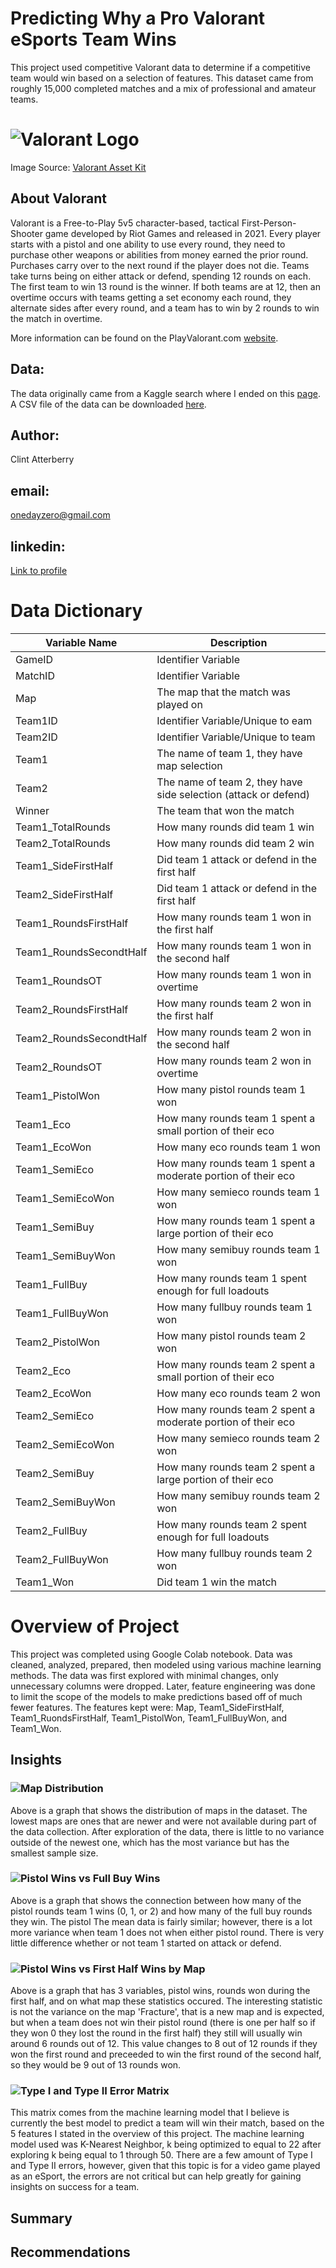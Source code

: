# Predicting Why a Pro Valorant eSports Team Wins
This project used competitive Valorant data to determine if a competitive team would win based on a selection of features. This dataset came from roughly 15,000 completed matches and a mix of professional and amateur teams.

# ![Valorant Logo](https://docs.google.com/drawings/d/e/2PACX-1vToimVURVg6RLxixVNdCNNn5MFUikhiRf7SrACWlY1XuZzvcBiD5OjgfuZlJkEiIoBLOSL2-DhfwPmg/pub?w=584&h=150 "Valorant Logo")

Image Source: [Valorant Asset Kit](https://playvalorant.com/en-us/news/game-updates/valorant-asset-kit/)

## About Valorant
Valorant is a Free-to-Play 5v5 character-based, tactical First-Person-Shooter game developed by Riot Games and released in 2021. Every player starts with a pistol and one ability to use every round, they need to purchase other weapons or abilities from money earned the prior round. Purchases carry over to the next round if the player does not die. Teams take turns being on either attack or defend, spending 12 rounds on each. The first team to win 13 round is the winner. If both teams are at 12, then an overtime occurs with teams getting a set economy each round, they alternate sides after every round, and a team has to win by 2 rounds to win the match in overtime.

More information can be found on the PlayValorant.com [website](https://playvalorant.com/en-us/).

## Data:

The data originally came from a Kaggle search where I ended on this [page]([https://playvalorant.com/en-us/news/game-updates/valorant-asset-kit/](https://www.kaggle.com/datasets/visualize25/valorant-pro-matches-full-data)). A CSV file of the data can be downloaded [here](https://docs.google.com/spreadsheets/d/e/2PACX-1vRgfbORLFSODzyC5OGp0BWGWJ8VD7Vcx9DkjxBdnSgzfjxJmqAXlk-iyb8e6io3dYkjUCWtZuteOIZY/pub?output=csv).

## Author:
Clint Atterberry

## email:
onedayzero@gmail.com

## linkedin:
[Link to profile](https://www.linkedin.com/in/clintatterberry/)

# Data Dictionary
|Variable Name|Description|
|---|---|
|GameID|Identifier Variable|
|MatchID|Identifier Variable|
|Map|The map that the match was played on|
|Team1ID|Identifier Variable/Unique to eam|
|Team2ID|Identifier Variable/Unique to team|
|Team1|The name of team 1, they have map selection|
|Team2|The name of team 2, they have side selection (attack or defend)|
|Winner|The team that won the match|
|Team1_TotalRounds|How many rounds did team 1 win|
|Team2_TotalRounds|How many rounds did team 2 win|
|Team1_SideFirstHalf|Did team 1 attack or defend in the first half|
|Team2_SideFirstHalf|Did team 1 attack or defend in the first half|
|Team1_RoundsFirstHalf|How many rounds team 1 won in the first half|
|Team1_RoundsSecondtHalf|How many rounds team 1 won in the second half|
|Team1_RoundsOT|How many rounds team 1 won in overtime|
|Team2_RoundsFirstHalf|How many rounds team 2 won in the first half|
|Team2_RoundsSecondtHalf|How many rounds team 2 won in the second half|
|Team2_RoundsOT|How many rounds team 2 won in overtime|
|Team1_PistolWon|How many pistol rounds team 1 won|
|Team1_Eco|How many rounds team 1 spent a small portion of their eco|
|Team1_EcoWon|How many eco rounds team 1 won|
|Team1_SemiEco|How many rounds team 1 spent a moderate portion of their eco|
|Team1_SemiEcoWon|How many semieco rounds team 1 won|
|Team1_SemiBuy|How many rounds team 1 spent a large portion of their eco|
|Team1_SemiBuyWon|How many semibuy rounds team 1 won|
|Team1_FullBuy|How many rounds team 1 spent enough for full loadouts|
|Team1_FullBuyWon|How many fullbuy rounds team 1 won|
|Team2_PistolWon|How many pistol rounds team 2 won|
|Team2_Eco|How many rounds team 2 spent a small portion of their eco|
|Team2_EcoWon|How many eco rounds team 2 won|
|Team2_SemiEco|How many rounds team 2 spent a moderate portion of their eco|
|Team2_SemiEcoWon|How many semieco rounds team 2 won|
|Team2_SemiBuy|How many rounds team 2 spent a large portion of their eco|
|Team2_SemiBuyWon|How many semibuy rounds team 2 won|
|Team2_FullBuy|How many rounds team 2 spent enough for full loadouts|
|Team2_FullBuyWon|How many fullbuy rounds team 2 won|
|Team1_Won|Did team 1 win the match|

# Overview of Project
This project was completed using Google Colab notebook. Data was cleaned, analyzed, prepared, then modeled using various machine learning methods. The data was first explored with minimal changes, only unnecessary columns were dropped. Later, feature engineering was done to limit the scope of the models to make predictions based off of much fewer features. The features kept were: Map, Team1_SideFirstHalf, Team1_RuondsFirstHalf, Team1_PistolWon, Team1_FullBuyWon, and Team1_Won.


## Insights
### ![Map Distribution](https://docs.google.com/drawings/d/e/2PACX-1vRcI1mLr5gXf73vxudpurtan8YcsRvHkV6s-V9diZfXOrqI-e4XyASMfmtIVAqtPWfNEgi_T8iWrHwF/pub?w=391&h=262)

Above is a graph that shows the distribution of maps in the dataset. The lowest maps are ones that are newer and were not available during part of the data collection. After exploration of the data, there is little to no variance outside of the newest one, which has the most variance but has the smallest sample size.

### ![Pistol Wins vs Full Buy Wins](https://docs.google.com/drawings/d/e/2PACX-1vQ4MA-m39ryjvvml3lNF4XbsPHJ2L6knqV5Ls7mrLW07TsE3-DADWhPAJsI_uWnO1sicVzLiZzVTftD/pub?w=379&h=264)
Above is a graph that shows the connection between how many of the pistol rounds team 1 wins (0, 1, or 2) and how many of the full buy rounds they win. The pistol The mean data is fairly similar; however, there is a lot more variance when team 1 does not when either pistol round. There is very little difference whether or not team 1 started on attack or defend.

### ![Pistol Wins vs First Half Wins by Map](https://docs.google.com/drawings/d/e/2PACX-1vQ3oDb6shrJA2kB51jMcmPgp39Plb1SVBBrLicpg5dDcEltbIeT67RdTLR6Xoikxa7mh4jRCCb3w-Zi/pub?w=553&h=394)
Above is a graph that has 3 variables, pistol wins, rounds won during the first half, and on what map these statistics occured. The interesting statistic is not the variance on the map 'Fracture', that is a new map and is expected, but when a team does not win their pistol round (there is one per half so if they won 0 they lost the round in the first half) they still will usually win around 6 rounds out of 12. This value changes to 8 out of 12 rounds if they won the first round and preceeded to win the first round of the second half, so they would be 9 out of 13 rounds won.

### ![Type I and Type II Error Matrix](https://docs.google.com/drawings/d/e/2PACX-1vQC_RFtSCesXmJ2tKeOZG4Km1TTLgRR5FAkG5worxbhziHU3HJV6r8ga4DAbDmM9t2rrMjzy9A4mFQ6/pub?w=384&h=282)
This matrix comes from the machine learning model that I believe is currently the best model to predict a team will win their match, based on the 5 features I stated in the overview of this project. The machine learning model used was K-Nearest Neighbor, k being optimized to equal to 22 after exploring k being equal to 1 through 50. There are a few amount of Type I and Type II errors, however, given that this topic is for a video game played as an eSport, the errors are not critical but can help greatly for gaining insights on success for a team.


## Summary

## Recommendations
